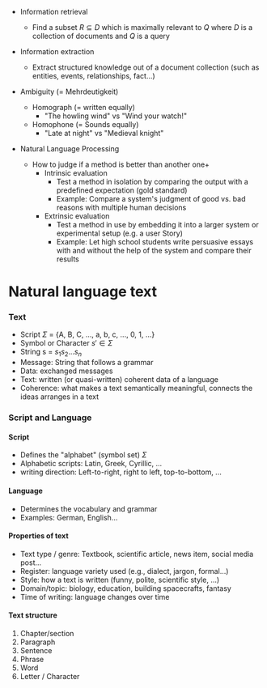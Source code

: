 - Information retrieval
	- Find a subset $R \subseteq D$ which is maximally relevant to $Q$ where $D$ is a collection of documents and $Q$ is a query
- Information extraction
	- Extract structured knowledge out of a document collection (such as entities, events, relationships, fact...)
- Ambiguity (= Mehrdeutigkeit)
	- Homograph (= written equally)
		- "The howling wind" vs "Wind your watch!"
	- Homophone (= Sounds equally)
		- "Late at night" vs "Medieval knight"

- Natural Language Processing
	- How to judge if a method is better than another one+
		- Intrinsic evaluation
			- Test a method in isolation by comparing the output with a predefined expectation (gold standard)
			- Example: Compare a system's judgment of good vs. bad reasons with multiple human decisions
		- Extrinsic evaluation
			- Test a method in use by embedding it into a larger system or experimental setup (e.g. a user Story)
			- Example: Let high school students write persuasive essays with and without the help of the system and compare their results

# Natural language text
### Text
- Script $\Sigma$ = {A, B, C, ..., a, b, c, ..., 0, 1, ...}
- Symbol or Character $s' \in \Sigma$
- String s = $s_{1}s_{2}...s_{n}$
- Message: String that follows a grammar
- Data: exchanged messages
- Text: written (or quasi-written) coherent data of a language
- Coherence: what makes a text semantically meaningful, connects the ideas arranges in a text

### Script and Language
#### Script
- Defines the "alphabet" (symbol set) $\Sigma$
- Alphabetic scripts: Latin, Greek, Cyrillic, ...
- writing direction: Left-to-right, right to left, top-to-bottom, ...

#### Language
- Determines the vocabulary and grammar
- Examples: German, English...

#### Properties of text
- Text type / genre: Textbook, scientific article, news item, social media post...
- Register: language variety used (e.g., dialect, jargon, formal...)
- Style: how a text is written (funny, polite, scientific style, ...)
- Domain/topic: biology, education, building spacecrafts, fantasy
- Time of writing: language changes over time

#### Text structure
1. Chapter/section
2. Paragraph
3. Sentence
4. Phrase
5. Word
6. Letter / Character